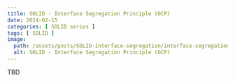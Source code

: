```yaml
---
title: SOLID - Interface Segregation Principle (OCP)
date: 2024-02-15
categories: [ SOLID series ]
tags: [ SOLID ]
image:
  path: /assets/posts/SOLID-interface-segregation/interface-segregation.png
  alt: SOLID - Interface Segregation Principle (OCP)
---
```


TBD
